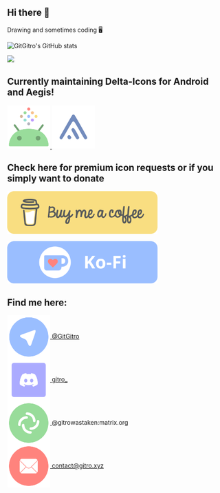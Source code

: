 ## Hi there 👋
Drawing and sometimes coding 🖥️

![GitGitro's GitHub stats](https://github-readme-stats.vercel.app/api?username=GitGitro&theme=dark)

![](https://komarev.com/ghpvc/?username=GitGitro&color=ff837d&style=for-the-badge)

## Currently maintaining Delta-Icons for Android and Aegis!

<p align="left">
  <a href="https://github.com/Delta-Icons/android"> <img src="https://raw.githubusercontent.com/GitGitro/GitGitro/main/.github/android.svg" width="100"> </a> 
  <a href="https://github.com/Delta-Icons/aegis-icons"> <img src="https://raw.githubusercontent.com/GitGitro/GitGitro/main/.github/aegis_logo.svg" width="100"> </a>
</p>

## Check here for premium icon requests or if you simply want to donate

<p align="left">
  <a href="https://buymeacoffee.com/gitro/extras"> <img src="https://raw.githubusercontent.com/GitGitro/GitGitro/main/.github/bmc-button.svg" width="350"> </a>
</p>

<p align="left">
  <a href="https://ko-fi.com/gitro/shop"> <img src="https://raw.githubusercontent.com/GitGitro/GitGitro/main/.github/kofi-button.svg" width="350"> </a>
</p>


## Find me here:

<p align="left">
  <a href="https://t.me/GitGitro"> <img src="https://raw.githubusercontent.com/GitGitro/GitGitro/main/.github/telegram.svg" width="100" align="center"> @GitGitro
  </a> </br>
  <a href="https://discord.com/"> <img src="https://raw.githubusercontent.com/GitGitro/GitGitro/main/.github/discord.svg" width="100" align="center"> gitro_
  </a> </br>
  <a href="https://matrix.org/"> <img src="https://raw.githubusercontent.com/GitGitro/GitGitro/main/.github/element.svg" width="100" align="center"> </a> @gitrowastaken:matrix.org
  </a> </br>
  <a href="mailto:contact@gitro.xyz"> <img src="https://raw.githubusercontent.com/GitGitro/GitGitro/main/.github/mail.svg" width="100" align="center"> contact@gitro.xyz
  </a> </br>
</p>